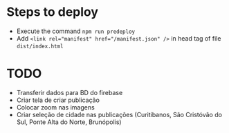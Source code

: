 # Steps to deploy

- Execute the command `npm run predeploy`
- Add `<link rel="manifest" href="/manifest.json" />` in head tag of file `dist/index.html`

# TODO

- Transferir dados para BD do firebase
- Criar tela de criar publicação
- Colocar zoom nas imagens
- Criar seleção de cidade nas publicações (Curitibanos, São Cristóvão do Sul, Ponte Alta do Norte, Brunópolis)
